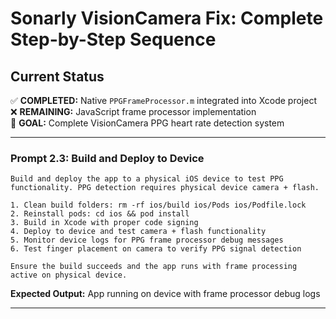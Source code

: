 # Sonarly VisionCamera Fix: Complete Step-by-Step Sequence

## Current Status
✅ **COMPLETED:** Native `PPGFrameProcessor.m` integrated into Xcode project  
❌ **REMAINING:** JavaScript frame processor implementation  
🎯 **GOAL:** Complete VisionCamera PPG heart rate detection system

---

### Prompt 2.3: Build and Deploy to Device

```
Build and deploy the app to a physical iOS device to test PPG functionality. PPG detection requires physical device camera + flash.

1. Clean build folders: rm -rf ios/build ios/Pods ios/Podfile.lock
2. Reinstall pods: cd ios && pod install
3. Build in Xcode with proper code signing
4. Deploy to device and test camera + flash functionality
5. Monitor device logs for PPG frame processor debug messages
6. Test finger placement on camera to verify PPG signal detection

Ensure the build succeeds and the app runs with frame processing active on physical device.
```

**Expected Output:** App running on device with frame processor debug logs

---
